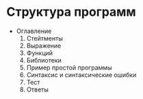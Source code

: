 # Структура программ
- Оглавление
  1. Стейтменты
  2. Выражение
  3. Функций
  4. Библиотеки
  5. Пример простой программы
  6. Синтаксис и синтаксические ошибки
  7. Тест
  8. Ответы
